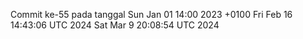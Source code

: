 Commit ke-55 pada tanggal Sun Jan 01 14:00 2023 +0100
Fri Feb 16 14:43:06 UTC 2024
Sat Mar  9 20:08:54 UTC 2024
